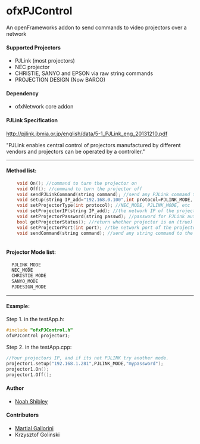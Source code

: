 
ofxPJControl
===========



An openFrameworks addon to send commands to video projectors over a network

#### Supported Projectors

- PJLink (most projectors)
- NEC projector
- CHRISTIE, SANYO and EPSON via raw string commands
- PROJECTION DESIGN (Now BARCO)

#### Dependency

 - ofxNetwork core addon

#### PJLink Specification

http://pjlink.jbmia.or.jp/english/data/5-1_PJLink_eng_20131210.pdf

"PJLink enables central control of projectors manufactured by different 
vendors and projectors can be operated by a controller."

------------------------------------------------------

#### Method list:
```cpp 
	void On(); //command to turn the projector on
	void Off(); //command to turn the projector off
	void sendPJLinkCommand(string command); //send any PJLink command to the projector
	void setup(string IP_add="192.168.0.100",int protocol=PJLINK_MODE, string password=""); //default
	void setProjectorType(int protocol); //NEC_MODE, PJLINK_MODE, etc
	void setProjectorIP(string IP_add); //the network IP of the projector
	void setProjectorPassword(string passwd); //password for PJLink authentication
	bool getProjectorStatus(); //return whether projector is on (true) or off (false)  
	void setProjectorPort(int port); //the network port of the projector
	void sendCommand(string command); //send any string command to the projector without password authentication
	
```

#### Projector Mode list: 
```cpp
  PJLINK_MODE
  NEC_MODE
  CHRISTIE_MODE
  SANYO_MODE
  PJDESIGN_MODE
```  
------------------------------------------------------

#### Example:

Step 1. in the testApp.h: 
```cpp	
#include "ofxPJControl.h"	
ofxPJControl projector1;
```

Step 2. in the testApp.cpp:

```cpp	
//Your projectors IP, and if its not PJLINK try another mode. 
projector1.setup("192.168.1.281",PJLINK_MODE,"mypassword"); 
projector1.On();
projector1.Off(); 
```

#### Author

* [Noah Shibley](https://github.com/nullboundary)

#### Contributors

* [Martial Gallorini](https://github.com/martialgallorini)
* Krzysztof Golinski
